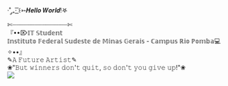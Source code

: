 ·˚ ༘₊· ͟͟͞͞꒰➳𝑯𝒆𝒍𝒍𝒐 𝑾𝒐𝒓𝒍𝒅!𖤐<br>
✄┈┈┈┈┈┈┈┈┈┈┈┈┈┈┈✄<br>
『••⌦𝕀𝕋 𝕊𝕥𝕦𝕕𝕖𝕟𝕥 <br>
𝕀𝕟𝕤𝕥𝕚𝕥𝕦𝕥𝕠 𝔽𝕖𝕕𝕖𝕣𝕒𝕝 𝕊𝕦𝕕𝕖𝕤𝕥𝕖 𝕕𝕖 𝕄𝕚𝕟𝕒𝕤 𝔾𝕖𝕣𝕒𝕚𝕤 - ℂ𝕒𝕞𝕡𝕦𝕤 ℝ𝕚𝕠 ℙ𝕠𝕞𝕓𝕒💻✧••』<br>
✎𝙰 𝙵𝚞𝚝𝚞𝚛𝚎 𝙰𝚛𝚝𝚒𝚜𝚝✎<br>
❀"𝙱𝚞𝚝 𝚠𝚒𝚗𝚗𝚎𝚛𝚜 𝚍𝚘𝚗'𝚝 𝚚𝚞𝚒𝚝, 𝚜𝚘 𝚍𝚘𝚗'𝚝 𝚢𝚘𝚞 𝚐𝚒𝚟𝚎 𝚞𝚙!"❀<br>
<img src="https://media1.giphy.com/media/kprByMkudw8s8/giphy.gif?cid=6c09b952o6oidtr7sh5onrwxtwdgjw60zy30acfzvxx1bq4y&ep=v1_gifs_search&rid=giphy.gif&ct=g">
